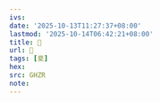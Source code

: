 ```yaml
---
ivs:
date: '2025-10-13T11:27:37+08:00'
lastmod: '2025-10-14T06:42:21+08:00'
title: 󰘰
url: 󰘰
tags: [㚇]
hex: 
src: GHZR
note:
---
```

